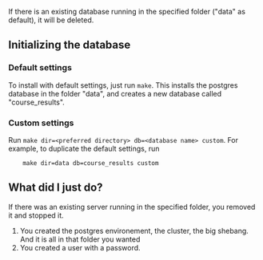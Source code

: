 If there is an existing database running in the specified folder ("data" as default), it will be deleted.

Initializing the database
-------------------------

### Default settings
To install with default settings, just run `make`. This installs the postgres database in
the folder "data", and creates a new database called "course_results".

### Custom settings

Run `make dir=<preferred directory> db=<database name> custom`. For example,
to duplicate the default settings, run
        
        make dir=data db=course_results custom


What did I just do?
-------------------

If there was an existing server running in the specified folder, you removed it and stopped it.

1. You created the postgres environement, the cluster, the big shebang. And it is all in that folder you wanted
1. You created a user with a password.
